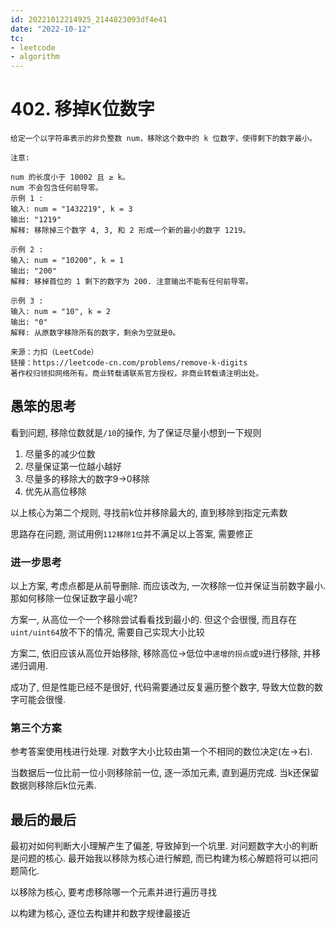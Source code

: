 ```yaml
---
id: 20221012214925_2144823093df4e41
date: "2022-10-12"
tc:
- leetcode
- algorithm
---
```


# 402. 移掉K位数字

```
给定一个以字符串表示的非负整数 num，移除这个数中的 k 位数字，使得剩下的数字最小。

注意:

num 的长度小于 10002 且 ≥ k。
num 不会包含任何前导零。
示例 1 :
输入: num = "1432219", k = 3
输出: "1219"
解释: 移除掉三个数字 4, 3, 和 2 形成一个新的最小的数字 1219。 

示例 2 :
输入: num = "10200", k = 1
输出: "200"
解释: 移掉首位的 1 剩下的数字为 200. 注意输出不能有任何前导零。

示例 3 :
输入: num = "10", k = 2
输出: "0"
解释: 从原数字移除所有的数字，剩余为空就是0。

来源：力扣（LeetCode）
链接：https://leetcode-cn.com/problems/remove-k-digits
著作权归领扣网络所有。商业转载请联系官方授权，非商业转载请注明出处。
```

## 愚笨的思考

看到问题, 移除位数就是`/10`的操作, 为了保证尽量小想到一下规则

1. 尽量多的减少位数
2. 尽量保证第一位越小越好
3. 尽量多的移除大的数字9->0移除
4. 优先从高位移除

以上核心为第二个规则, 寻找前k位并移除最大的, 直到移除到指定元素数 

思路存在问题, 测试用例`112移除1位`并不满足以上答案, 需要修正

### 进一步思考

以上方案, 考虑点都是从前导删除. 而应该改为, 一次移除一位并保证当前数字最小. 那如何移除一位保证数字最小呢? 

方案一, 从高位一个一个移除尝试看看找到最小的. 但这个会很慢, 而且存在`uint/uint64`放不下的情况, 需要自己实现大小比较

方案二, 依旧应该从高位开始移除, 移除高位\-\>低位中`递增的拐点`或`9`进行移除, 并移递归调用. 

成功了, 但是性能已经不是很好, 代码需要通过反复遍历整个数字, 导致大位数的数字可能会很慢.

### 第三个方案

参考答案使用栈进行处理. 对数字大小比较由第一个不相同的数位决定(左->右). 

当数据后一位比前一位小则移除前一位, 逐一添加元素, 直到遍历完成. 当k还保留数据则移除后k位元素. 


## 最后的最后

最初对如何判断大小理解产生了偏差, 导致掉到一个坑里. 对问题数字大小的判断是问题的核心. 最开始我以移除为核心进行解题, 而已构建为核心解题将可以把问题简化. 

以移除为核心, 要考虑移除哪一个元素并进行遍历寻找

以构建为核心, 逐位去构建并和数字规律最接近




